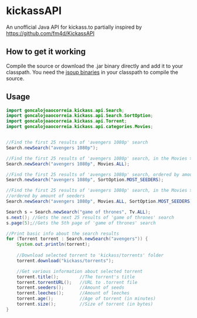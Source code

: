 # kickassAPI

An unofficial Java API for kickass.to partially inspired by https://github.com/fm4d/KickassAPI

## How to get it working

Compile the source or download the .jar binary directly and add it to your classpath.
You need the [jsoup binaries](http://jsoup.org/download) in your classpath to compile the source.

## Usage

``` Java
import goncalojoaocorreia.kickass.api.Search;
import goncalojoaocorreia.kickass.api.Search.SortOption;
import goncalojoaocorreia.kickass.api.Torrent;
import goncalojoaocorreia.kickass.api.categories.Movies;


//Find the first 25 results of 'avengers 1080p' search
Search.newSearch("avengers 1080p");

//Find the first 25 results of 'avengers 1080p' search, in the Movies > All category only
Search.newSearch("avengers 1080p", Movies.ALL);

//Find the first 25 results of 'avengers 1080p' search, ordered by amount of seeders
Search.newSearch("avengers 1080p", SortOption.MOST_SEEDERS);

//Find the first 25 results of 'avengers 1080p' search, in the Movies > All category only,
//ordered by amount of seeders
Search.newSearch("avengers 1080p", Movies.ALL, SortOption.MOST_SEEDERS);

Search s = Search.newSearch("game of thrones", Tv.ALL);
s.next(); //Gets the next 25 results of 'game of thrones' search
s.page(5);//Gets the 5th page of 'game of thrones' search

//Print basic info about the search results
for (Torrent torrent : Search.newSearch("avengers")) {
	System.out.println(torrent);
	
	//Download selected torrent to 'kickass/torrents' folder
	torrent.download("kickass/torrents");

	//Get various information about selected torrent
	torrent.title();		//The torrent's title
	torrent.torrentURL();	//URL to .torrent file
	torrent.seeders();		//Amount of seeds
	torrent.leeches();		//Amount of leeches
	torrent.age();			//Age of torrent (in minutes)
	torrent.size();			//Size of torrent (in bytes)
}


```

